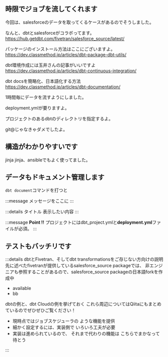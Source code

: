 
## 時限でジョブを流してくれます

今回は、salesforceのデータを取ってくるケースがあるのでそうしました。


なんと、dbtとsalesforceがコラボってます。
https://hub.getdbt.com/fivetran/salesforce_source/latest/



パッケージのインストール方法はここにございますよ。
https://dev.classmethod.jp/articles/dbt-package-dbt-utils/




dbt環境作成には玉井さんの記事がいいですよ
https://dev.classmethod.jp/articles/dbt-continuous-integration/

dbt docsを簡略化、日本語化する方法
https://dev.classmethod.jp/articles/dbt-documentation/

1時間毎にデータを流すようにしました。




deployment.ymlが要りますよ。


プロジェクトのあるdbtのディレクトリを指定するよ。


git@じゃなきゃダメでしたよ。


## 構造がわかりやすいです


jinja
jinja、ansibleでもよく使ってました。







## データもドキュメント管理します





`dbt document`コマンドを打つと


:::message
メッセージをここに
:::

:::details タイトル
表示したい内容
:::


:::message
**Point !!**
プロジェクトにはdbt_project.ymlと**deployment.yml**ファイルが必須。
:::

## テストもバッチリです


<!--
## 落としどころ
時間がなければ、ここは後日にする、


dbtはgit管理することが必須なので、コードの正確性については、

git管理するときは、GithubActionsなどと連携されて運用した方が良さそうですね。
また、それであれば個人用の検証環境にも適用できそうだ(?)
今の所、BQのactionsはあるが他のはないので作りたい。
これは、後日もし作る機会があれば載せたいと考えています。
-->

:::details dbtとFivetran、そしてdbt transformationsをご存じない方向けの説明
先に述べたfivetranが提供しているsalesforce_source packageでは、
非エンジニアも参照することがあるので、salesforce_source packageの日本語forkを作成中
- available
- bb

dbtの例と、dbt Cloudの例を挙げておく
これら周辺についてはQiitaにもまとめているのでぜひぜひご覧ください！


- 現時点ではジョブスケジューラの
  ような機能を提供
- 細かく設定するには、実装側で
  いろいろ工夫が必要
- 実装は進められているので、
  それまで代わりの機能は
  こちらでまかなって待とう

:::
